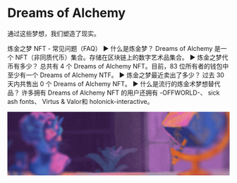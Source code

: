# Dreams of Alchemy

通过这些梦想，我们塑造了现实。

炼金之梦 NFT - 常见问题（FAQ）
▶ 什么是炼金梦？
Dreams of Alchemy 是一个 NFT（非同质代币）集合。存储在区块链上的数字艺术品集合。
▶ 炼金之梦代币有多少？
总共有 4 个 Dreams of Alchemy NFT。目前，83 位所有者的钱包中至少有一个 Dreams of Alchemy NTF。
▶ 炼金之梦最近卖出了多少？
过去 30 天内共售出 0 个 Dreams of Alchemy NFT。
▶ 什么是流行的炼金术梦想替代品？
许多拥有 Dreams of Alchemy NFT 的用户还拥有 -OFFWORLD-、 sick ash fonts、 Virtus & Valor和 holonick-interactive。

![NFT](unnamed.png)


